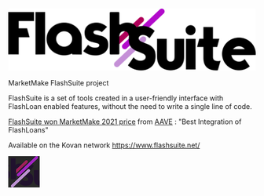 ![FlashSuite](docs/images/FlashSuite_Logo_Light_Mode.svg)


MarketMake FlashSuite project


FlashSuite is a set of tools created in a user-friendly interface with FlashLoan enabled features, without the need to write a single line of code.


[FlashSuite won MarketMake 2021 price](https://twitter.com/LinumLabs/status/1359939129182674956) from [AAVE](https://aave.com) : "Best Integration of FlashLoans"

Available on the Kovan network https://www.flashsuite.net/


![FlashSuite](docs/images/square.png)
